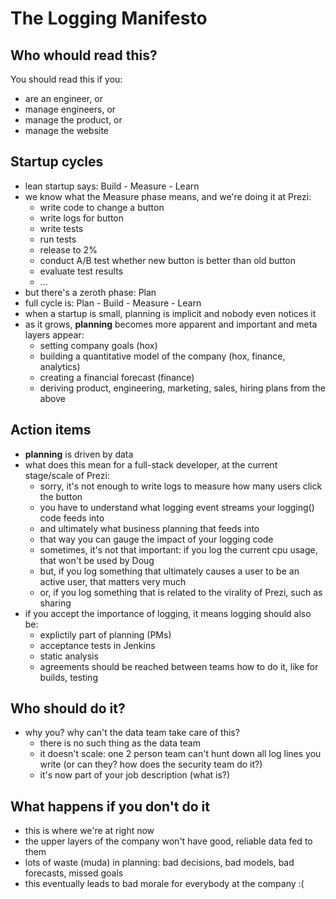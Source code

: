 The Logging Manifesto
=====================

Who whould read this?
---------------------
You should read this if you:

- are an engineer, or
- manage engineers, or
- manage the product, or
- manage the website

Startup cycles
--------------
- lean startup says: Build - Measure - Learn
- we know what the Measure phase means, and we're doing it at Prezi:
    - write code to change a button
    - write logs for button
    - write tests
    - run tests
    - release to 2%
    - conduct A/B test whether new button is better than old button
    - evaluate test results
    - ...
- but there's a zeroth phase: Plan
- full cycle is: Plan - Build - Measure - Learn
- when a startup is small, planning is implicit and nobody even notices it
- as it grows, **planning** becomes more apparent and important and meta layers appear:
    - setting company goals (hox)
    - building a quantitative model of the company (hox, finance, analytics)
    - creating a financial forecast (finance)
    - deriving product, engineering, marketing, sales, hiring plans from the above

Action items
------------
- **planning** is driven by data
- what does this mean for a full-stack developer, at the current stage/scale of Prezi:
    - sorry, it's not enough to write logs to measure how many users click the button
    - you have to understand what logging event streams your logging() code feeds into
    - and ultimately what business planning that feeds into
    - that way you can gauge the impact of your logging code
    - sometimes, it's not that important: if you log the current cpu usage, that won't be used by Doug
    - but, if you log something that ultimately causes a user to be an active user, that matters very much
    - or, if you log something that is related to the virality of Prezi, such as sharing
- if you accept the importance of logging, it means logging should also be:
    - explictily part of planning (PMs)
    - acceptance tests in Jenkins
    - static analysis
    - agreements should be reached between teams how to do it, like for builds, testing

Who should do it?
-----------------
- why you? why can't the data team take care of this?
    - there is no such thing as the data team
    - it doesn't scale: one 2 person team can't hunt down all log lines you write (or can they? how does the security team do it?)
    - it's now part of your job description (what is?)

What happens if you don't do it
-------------------------------
- this is where we're at right now
- the upper layers of the company won't have good, reliable data fed to them
- lots of waste (muda) in planning: bad decisions, bad models, bad forecasts, missed goals
- this eventually leads to bad morale for everybody at the company :(

